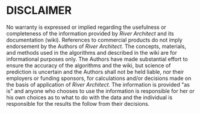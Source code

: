 DISCLAIMER
==========

No warranty is expressed or implied regarding the usefulness or completeness of the information provided by *River Architect* and its documentation (wiki). References to commercial products do not imply endorsement by the Authors of *River Architect*. The concepts, materials, and methods used in the algorithms and described in the wiki are for informational purposes only. The Authors have made substantial effort to ensure the accuracy of the algorithms and the wiki, but science of prediction is uncertain and the Authors shall not be held liable, nor their employers or funding sponsors, for calculations and/or decisions made on the basis of application of *River Architect*. The information is provided "as is" and anyone who chooses to use the information is responsible for her or his own choices as to what to do with the data and the individual is responsible for the results the follow from their decisions.
